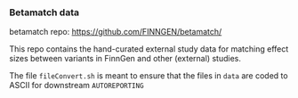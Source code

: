 ### Betamatch data

betamatch repo: https://github.com/FINNGEN/betamatch/

This repo contains the hand-curated external study data for matching effect sizes between variants in FinnGen and other (external) studies.

The file `fileConvert.sh` is meant to ensure that the files in `data` are coded to ASCII for downstream `AUTOREPORTING`
